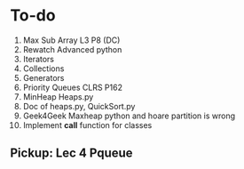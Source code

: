 # To-do

1. Max Sub Array L3 P8 (DC)
2. Rewatch Advanced python
3. Iterators
4. Collections
5. Generators
6. Priority Queues CLRS P162
7. MinHeap Heaps.py
8. Doc of heaps.py, QuickSort.py
9. Geek4Geek Maxheap python and hoare partition is wrong
10. Implement __call__ function for classes



## Pickup: Lec 4 Pqueue